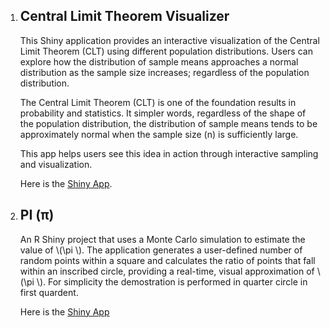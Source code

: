 <ol>
  <li> <h2>Central Limit Theorem Visualizer </h2>
<p>This Shiny application provides an interactive visualization of the Central Limit Theorem (CLT) using different population distributions.
Users can explore how the distribution of sample means approaches a normal distribution as the sample size increases; regardless of the population distribution.

The Central Limit Theorem (CLT) is one of the foundation results in probability and statistics.
It simpler words, regardless of the shape of the population distribution, the distribution of sample means tends to be approximately normal when the sample size (n) is sufficiently large.

This app helps users see this idea in action through interactive sampling and visualization.

Here is the <a href = "https://github.com/cbkarki/Projects/tree/main/shiny_apps/central_limit_theorem_illustration"> Shiny App</a>.
</p>
  </li>

  <li> <h2> PI (π)</h2>
  <p>
    An R Shiny project that uses a Monte Carlo simulation to estimate the value of \(\pi \). The application generates a user-defined number of random points within a square and calculates the ratio of points that fall within an inscribed circle, providing a real-time, visual approximation of \(\pi \). For simplicity the demostration is performed in quarter circle in first quardent.

  Here is the <a href = "https://github.com/cbkarki/Projects/tree/main/shiny_apps/PI%20Monte%20Carlo"> Shiny App</a>
  </p>
    
  </li>
  
</ol>
